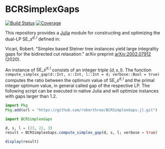 # BCRSimplexGaps

[![Build Status](https://github.com/roberthree/BCRSimplexGaps.jl/actions/workflows/CI.yml/badge.svg?branch=main)](https://github.com/roberthree/BCRSimplexGaps.jl/actions/workflows/CI.yml?query=branch%3Amain)
[![Coverage](https://codecov.io/gh/roberthree/BCRSimplexGaps.jl/branch/main/graph/badge.svg)](https://codecov.io/gh/roberthree/BCRSimplexGaps.jl)

This repository provides a [Julia](https://julialang.org) module for constructing and optimizing the dual-LP $\mathrm{SE}\_{s}^{d, l}$ defined in:

Vicari, Robert. "Simplex based Steiner tree instances yield large integrality gaps for the bidirected cut relaxation." arXiv preprint [arXiv:2002.07912](https://arxiv.org/abs/2002.07912) (2020).

An instance of $\mathrm{SE}\_{s}^{d, l}$ consists of an integer triple $(d, s, l)$.
The function `compute_simplex_gap(d::Int, s::Int, l::Int = d; verbose::Bool = true)` computes the ratio between the optimum value of $\mathrm{SE}\_{s}^{d, l}$ and the primal integer optimum value, in general called gap of the respective LP.
The following script can be executed in native Julia and will optimize instances with gaps larger than $1.2$.

```julia
import Pkg
Pkg.add(url = "https://github.com/roberthree/BCRSimplexGaps.jl.git")

import BCRSimplexGaps

d, s, l = (23, 22, 3)
result = BCRSimplexGaps.compute_simplex_gap(d, s, l; verbose = true)

display(result)
```

